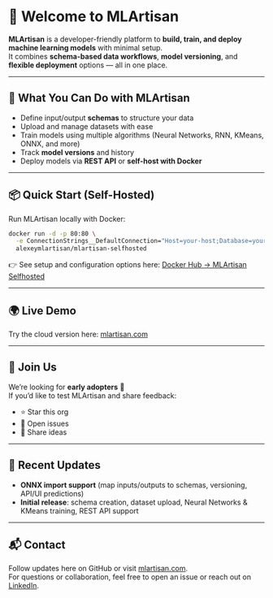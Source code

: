 # 👋 Welcome to MLArtisan

**MLArtisan** is a developer-friendly platform to **build, train, and deploy machine learning models** with minimal setup.  
It combines **schema-based data workflows**, **model versioning**, and **flexible deployment** options — all in one place.

---

## 🚀 What You Can Do with MLArtisan
- Define input/output **schemas** to structure your data  
- Upload and manage datasets with ease  
- Train models using multiple algorithms (Neural Networks, RNN, KMeans, ONNX, and more)  
- Track **model versions** and history  
- Deploy models via **REST API** or **self-host with Docker**  

---

## 📦 Quick Start (Self-Hosted)

Run MLArtisan locally with Docker:

```bash
docker run -d -p 80:80 \
  -e ConnectionStrings__DefaultConnection="Host=your-host;Database=your-db;Port=5432;Username=your-user;Password=your-pass;Ssl Mode=Disable" \
  alexeymlartisan/mlartisan-selfhosted
```

👉 See setup and configuration options here: [Docker Hub → MLArtisan Selfhosted](https://hub.docker.com/r/alexeymlartisan/mlartisan-selfhosted#️-configuration-validation)

---

## 🌍 Live Demo

Try the cloud version here: [mlartisan.com](https://mlartisan.com)

---

## 📣 Join Us

We’re looking for **early adopters** 🚀  
If you’d like to test MLArtisan and share feedback:  
- ⭐ Star this org  
- 🐛 Open issues  
- 💬 Share ideas  

---

## 📅 Recent Updates
- **ONNX import support** (map inputs/outputs to schemas, versioning, API/UI predictions)  
- **Initial release**: schema creation, dataset upload, Neural Networks & KMeans training, REST API support  

---

## 📬 Contact
Follow updates here on GitHub or visit [mlartisan.com](https://mlartisan.com).  
For questions or collaboration, feel free to open an issue or reach out on [LinkedIn](https://linkedin.com).  
